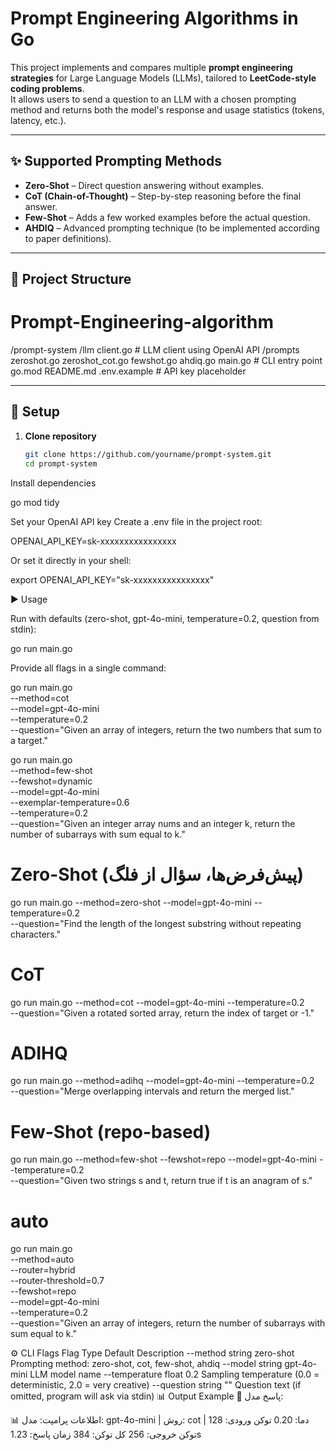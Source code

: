 # Prompt Engineering Algorithms in Go

This project implements and compares multiple **prompt engineering strategies** for Large Language Models (LLMs), tailored to **LeetCode-style coding problems**.  
It allows users to send a question to an LLM with a chosen prompting method and returns both the model's response and usage statistics (tokens, latency, etc.).

---

## ✨ Supported Prompting Methods
- **Zero-Shot** – Direct question answering without examples.
- **CoT (Chain-of-Thought)** – Step-by-step reasoning before the final answer.
- **Few-Shot** – Adds a few worked examples before the actual question.
- **AHDIQ** – Advanced prompting technique (to be implemented according to paper definitions).

---

## 📂 Project Structure
# Prompt-Engineering-algorithm
/prompt-system
/llm
client.go # LLM client using OpenAI API
/prompts
zeroshot.go
zeroshot_cot.go
fewshot.go
ahdiq.go
main.go # CLI entry point
go.mod
README.md
.env.example # API key placeholder


---

## 🔧 Setup

1. **Clone repository**
   ```bash
   git clone https://github.com/yourname/prompt-system.git
   cd prompt-system

Install dependencies

go mod tidy


Set your OpenAI API key
Create a .env file in the project root:

OPENAI_API_KEY=sk-xxxxxxxxxxxxxxxx


Or set it directly in your shell:

export OPENAI_API_KEY="sk-xxxxxxxxxxxxxxxx"

▶️ Usage

Run with defaults (zero-shot, gpt-4o-mini, temperature=0.2, question from stdin):

go run main.go


Provide all flags in a single command:

go run main.go \
--method=cot \
--model=gpt-4o-mini \
--temperature=0.2 \
--question="Given an array of integers, return the two numbers that sum to a target."

go run main.go \
--method=few-shot \
--fewshot=dynamic \
--model=gpt-4o-mini \
--exemplar-temperature=0.6 \
--temperature=0.2 \
--question="Given an integer array nums and an integer k, return the number of subarrays with sum equal to k."

# Zero-Shot (پیش‌فرض‌ها، سؤال از فلگ)
go run main.go --method=zero-shot --model=gpt-4o-mini --temperature=0.2 \
--question="Find the length of the longest substring without repeating characters."

# CoT
go run main.go --method=cot --model=gpt-4o-mini --temperature=0.2 \
--question="Given a rotated sorted array, return the index of target or -1."

# ADIHQ
go run main.go --method=adihq --model=gpt-4o-mini --temperature=0.2 \
--question="Merge overlapping intervals and return the merged list."

# Few-Shot (repo-based)
go run main.go --method=few-shot --fewshot=repo --model=gpt-4o-mini --temperature=0.2 \
--question="Given two strings s and t, return true if t is an anagram of s."

# auto
go run main.go \
--method=auto \
--router=hybrid \
--router-threshold=0.7 \
--fewshot=repo \
--model=gpt-4o-mini \
--temperature=0.2 \
--question="Given an array of integers, return the number of subarrays with sum equal to k."



⚙️ CLI Flags
Flag	Type	Default	Description
--method	string	zero-shot	Prompting method: zero-shot, cot, few-shot, ahdiq
--model	string	gpt-4o-mini	LLM model name
--temperature	float	0.2	Sampling temperature (0.0 = deterministic, 2.0 = very creative)
--question	string	""	Question text (if omitted, program will ask via stdin)
📊 Output Example
🔹 پاسخ مدل:
<the LLM-generated solution>

📊 اطلاعات پرامپت:
مدل: gpt-4o-mini | روش: cot | دما: 0.20
توکن ورودی: 128
توکن خروجی: 256
کل توکن: 384
زمان پاسخ: 1.23s
